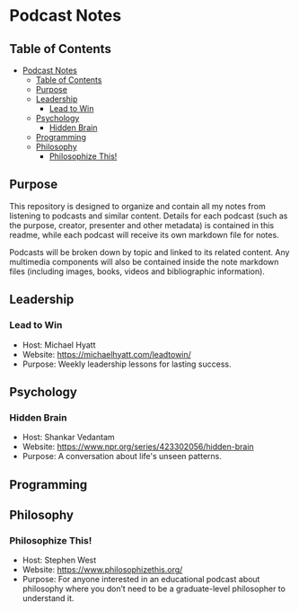 # Podcast Notes

## Table of Contents
- [Podcast Notes](#podcast-notes)
  - [Table of Contents](#table-of-contents)
  - [Purpose](#purpose)
  - [Leadership](#leadership)
    - [Lead to Win](#lead-to-win)
  - [Psychology](#psychology)
    - [Hidden Brain](#hidden-brain)
  - [Programming](#programming)
  - [Philosophy](#philosophy)
    - [Philosophize This!](#philosophize-this)

## Purpose
This repository is designed to organize and contain all my notes from listening to podcasts and similar content. Details for each podcast (such as the purpose, creator, presenter and other metadata) is contained in this readme, while each podcast will receive its own markdown file for notes.

Podcasts will be broken down by topic and linked to its related content. Any multimedia components will also be contained inside the note markdown files (including images, books, videos and bibliographic information).

## Leadership

### Lead to Win
- Host: Michael Hyatt
- Website:  https://michaelhyatt.com/leadtowin/
- Purpose: Weekly leadership lessons for lasting success.

## Psychology

### Hidden Brain
- Host: Shankar Vedantam
- Website: https://www.npr.org/series/423302056/hidden-brain
- Purpose: A conversation about life's unseen patterns.

## Programming

## Philosophy

### Philosophize This!
- Host: Stephen West
- Website: https://www.philosophizethis.org/
- Purpose: For anyone interested in an educational podcast about philosophy where you don’t need to be a graduate-level philosopher to understand it.